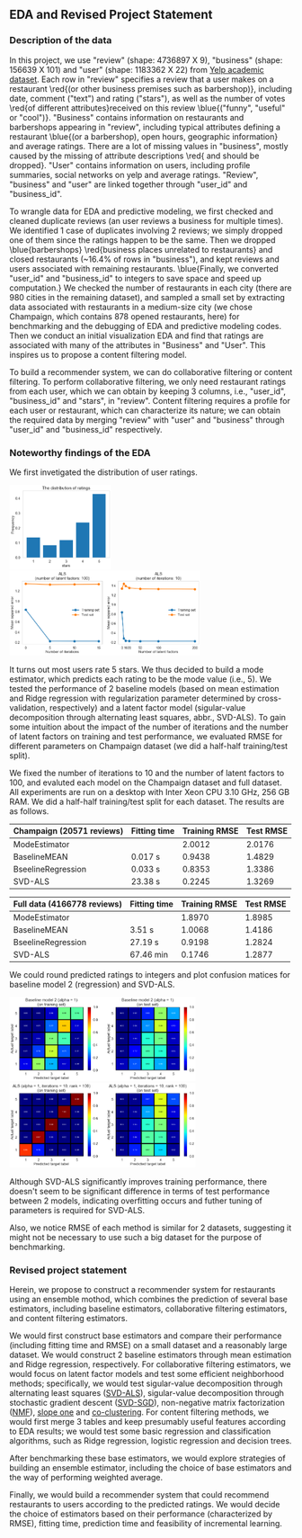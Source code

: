 ## EDA and Revised Project Statement
### Description of the data

In this project, we use "review" (shape: 4736897 X 9), "business" (shape: 156639 X 101)  and "user" (shape: 1183362 X 22) from [Yelp academic dataset](https://www.yelp.com/dataset/challenge). Each row in "review" specifies a review that a user makes on a restaurant \red{(or other business premises such as barbershop)}, including date, comment ("text") and rating ("stars"), as well as the number of votes \red{of different attributes}received on this review \blue{("funny", "useful" or "cool")}. "Business" contains information on restaurants and barbershops appearing in "review", including typical attributes defining a restaurant \blue{(or a barbershop), open hours, geographic information} and average ratings. There are a lot of missing values in "business", mostly caused by the missing of attribute descriptions \red{ and should be dropped}. "User" contains information on users, including profile summaries, social networks on yelp and average ratings. "Review", "business" and "user" are linked together through "user\_id" and "business\_id".

To wrangle data for EDA and predictive modeling, we first checked and cleaned duplicate reviews (an user reviews a business for multiple times). We identified 1 case of duplicates involving 2 reviews; we simply dropped one of them since the ratings happen to be the same. Then we dropped \blue{barbershops} \red{business places unrelated to restaurants} and closed restaurants (~16.4% of rows in "business"), and kept reviews and users associated with remaining restaurants. \blue{Finally, we converted "user\_id" and "business\_id" to integers to save space and speed up computation.} We checked the number of restaurants in each city (there are 980 cities in the remaining dataset), and sampled a small set by extracting data associated with restaurants in a medium-size city (we chose Champaign, which contains 878 opened restaurants, here) for benchmarking and the debugging of EDA and predictive modeling codes. Then we conduct an initial visualization EDA and find that ratings are associated with many of the attributes in "Business" and "User". This inspires us to propose a content filtering model.

To build a recommender system, we can do collaborative filtering or content filtering. To perform collaborative filtering, we only need restaurant ratings from each user, which we can obtain by keeping 3 columns, i.e., "user\_id", "business\_id" and "stars", in "review". Content filtering requires a profile for each user or restaurant, which can characterize its nature; we can obtain the required data by merging "review" with "user" and "business" through "user\_id" and "business\_id" respectively.

### Noteworthy findings of the EDA

We first invetigated the distribution of user ratings.

<img src='figs/hist.png' height='150'/><img src='figs/als2.png' height='150'>

It turns out most users rate 5 stars. We thus decided to build a mode estimator, which predicts each rating to be the mode value (i.e., 5). We tested the performance of 2 baseline models (based on mean estimation and Ridge regression with regularization parameter determined by cross-validation, respectively) and a latent factor model (sigular-value decomposition through alternating least squares, abbr., SVD-ALS). To gain some intuition about the impact of the number of iterations and the number of latent factors on training and test performance, we evaluated RMSE for different parameters on Champaign dataset (we did a half-half training/test split).

We fixed the number of iterations to 10 and the number of latent factors to 100, and evaluted each model on the Champaign dataset and full dataset. All experiments are run on a desktop with Inter Xeon CPU 3.10 GHz, 256 GB RAM. We did a half-half training/test split for each dataset. The results are as follows.

Champaign (20571 reviews) | Fitting time | Training RMSE | Test RMSE |
--- | --- | --- | --- 
ModeEstimator | | 2.0012 | 2.0176
BaselineMEAN | 0.017 s | 0.9438 | 1.4829
BseelineRegression | 0.033 s | 0.8353 | 1.3386
SVD-ALS | 23.38 s | 0.2245 | 1.3269

Full data (4166778 reviews) | Fitting time | Training RMSE | Test RMSE |
--- | --- | --- | --- 
ModeEstimator | | 1.8970 | 1.8985
BaselineMEAN | 3.51 s | 1.0068 | 1.4186
BseelineRegression | 27.19 s | 0.9198 | 1.2824
SVD-ALS | 67.46 min | 0.1746 | 1.2877

We could round predicted ratings to integers and plot confusion matices for baseline model 2 (regression) and SVD-ALS.

<img src='figs/bm2_cm_alpha1.png' height='150'>
<img src='figs/als2_cm1.png' height='150'>

Although SVD-ALS significantly improves training performance, there doesn't seem to be significant difference in terms of test performance between 2 models, indicating overfitting occurs and futher tuning of parameters is required for SVD-ALS.

Also, we notice RMSE of each method is similar for 2 datasets, suggesting it might not be necessary to use such a big dataset for the purpose of benchmarking.

### Revised project statement

Herein, we propose to construct a recommender system for restaurants using an ensemble mothod, which combines the prediction of several base estimators, including baseline estimators, collaborative filtering estimators, and content filtering estimators.

We would first construct base estimators and compare their performance (including fitting time and RMSE) on a small dataset and a reasonably large dataset. We would construct 2 baseline estimators through mean estimation and Ridge regression, respectively. For collaborative filtering estimators, we would focus on latent factor models and test some efficient neighborhood methods; specifically, we would test sigular-value decomposition through alternating least squares ([SVD-ALS](https://datajobs.com/data-science-repo/Recommender-Systems-%5BNetflix%5D.pdf)), sigular-value decomposition through stochastic gradient descent ([SVD-SGD](http://papers.nips.cc/paper/3208-probabilistic-matrix-factorization.pdf)), non-negative matrix factorization ([NMF](http://ieeexplore.ieee.org.ezp-prod1.hul.harvard.edu/stamp/stamp.jsp?arnumber=6748996)), [slope one](https://arxiv.org/pdf/cs/0702144.pdf) and [co-clustering](http://citeseerx.ist.psu.edu/viewdoc/download?doi=10.1.1.113.6458&rep=rep1&type=pdf). For content filtering methods, we would first merge 3 tables and keep presumably useful features according to EDA results; we would test some basic regression and classification algorithms, such as Ridge regression, logistic regression and decision trees.

After benchmarking these base estimators, we would explore strategies of building an ensemble estimator, including the choice of base estimators and the way of performing weighted average.

Finally, we would build a recommender system that could recommend restaurants to users according to the predicted ratings. We would decide the choice of estimators based on their performance (characterized by RMSE), fitting time, prediction time and feasibility of incremental learning.

